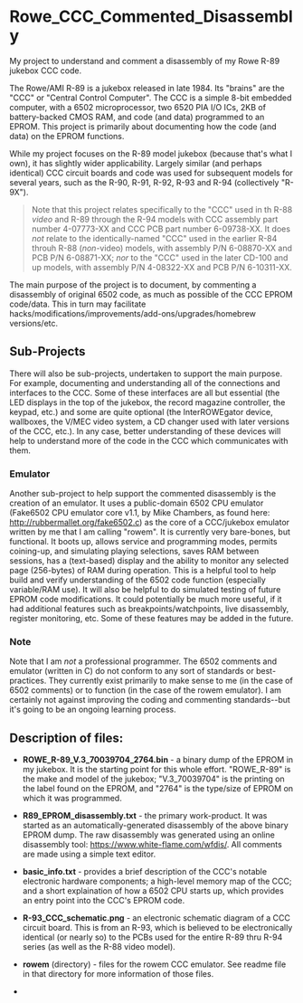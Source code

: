 # Rowe_CCC_Commented_Disassembly
My project to understand and comment a disassembly of my Rowe R-89 jukebox CCC code.

The Rowe/AMI R-89 is a jukebox released in late 1984.  Its "brains" are the "CCC" or "Central Control Computer".  The CCC is a simple 8-bit embedded computer, with a 6502 microprocessor, two 6520 PIA I/O ICs, 2KB of battery-backed CMOS RAM, and code (and data) programmed to an EPROM.  This project is primarily about documenting how the code (and data) on the EPROM functions.

While my project focuses on the R-89 model jukebox (because that's what I own), it has slightly wider applicability.  Largely similar (and perhaps identical) CCC circuit boards and code was used for subsequent models for several years, such as the R-90, R-91, R-92, R-93 and R-94 (collectively "R-9X").

> Note that this project relates specifically to the "CCC" used in th R-88 _video_ and R-89 through the R-94 models with CCC assembly part number 4-07773-XX and CCC PCB part number 6-09738-XX. It does *not* relate to the identically-named "CCC" used in the earlier R-84 throuh R-88 (_non_-video) models, with assembly P/N 6-08870-XX and PCB P/N 6-08871-XX; _nor_ to the "CCC" used in the later CD-100 and up models, with assembly P/N 4-08322-XX and PCB P/N 6-10311-XX.

The main purpose of the project is to document, by commenting a disassembly of original 6502 code, as much as possible of the CCC EPROM code/data.  This in turn may facilitate hacks/modifications/improvements/add-ons/upgrades/homebrew versions/etc.

## Sub-Projects

There will also be sub-projects, undertaken to support the main purpose.  For example, documenting and understanding all of the connections and interfaces to the CCC.  Some of these interfaces are all but essential (the LED displays in the top of the jukebox, the record magazine controller, the keypad, etc.) and some are quite optional (the InterROWEgator device, wallboxes, the V/MEC video  system, a CD changer used with later versions of the CCC, etc.).  In any case, better understanding of these devices will help to understand more of the code in the CCC which communicates with them.

### Emulator

Another sub-project to help support the commented disassembly is the creation of an emulator.  It uses a public-domain 6502 CPU emulator (Fake6502 CPU emulator core v1.1, by Mike Chambers, as found here: http://rubbermallet.org/fake6502.c) as the core of a CCC/jukebox emulator written by me that I am calling "rowem".  It is currently very bare-bones, but functional.  It boots up, allows service and programming modes, permits coining-up, and simulating playing selections, saves RAM between sessions, has a (text-based) display and the ability to monitor any selected page (256-bytes) of RAM during operation.  This is a helpful tool to help build and verify understanding of the 6502 code function (especially variable/RAM use).  It will also be helpful to do simulated testing of future EPROM code modifications.  It could potentially be much more useful, if it had additional features such as breakpoints/watchpoints, live disassembly, register monitoring, etc.  Some of these features may be added in the future.

### Note

Note that I am *not* a professional programmer.  The 6502 comments and emulator (written in C) do not conform to any sort of standards or best-practices.  They currently exist primarily to make sense to me (in the case of 6502 comments) or to function (in the case of the rowem emulator).  I am certainly not against improving the coding and commenting standards--but it's going to be an ongoing learning process.

## Description of files:
  - **ROWE_R-89_V.3_70039704_2764.bin** - a binary dump of the EPROM in my jukebox.  It is the starting point for this whole effort.  "ROWE_R-89" is the make and model of the jukebox; "V.3_70039704" is the printing on the label found on the EPROM, and "2764" is the type/size of EPROM on which it was programmed.
  
  - **R89_EPROM_disassembly.txt** - the primary work-product.  It was started as an automatically-generated disassembly of the above binary EPROM dump.  The raw disassembly was generated using an online disassembly tool: https://www.white-flame.com/wfdis/.  All comments are made using a simple text editor.
    
  - **basic_info.txt** - provides a brief description of the CCC's notable electronic hardware components; a high-level memory map of the CCC; and a short explaination of how a 6502 CPU starts up, which provides an entry point into the CCC's EPROM code.
    
  - **R-93_CCC_schematic.png** - an electronic schematic diagram of a CCC circuit board.  This is from an R-93, which is believed to be electronically identical (or nearly so) to the PCBs used for the entire R-89 thru R-94 series (as well as the R-88 video model).
    
  - **rowem** (directory) - files for the rowem CCC emulator.  See readme file in that directory for more information of those files.
  -  
